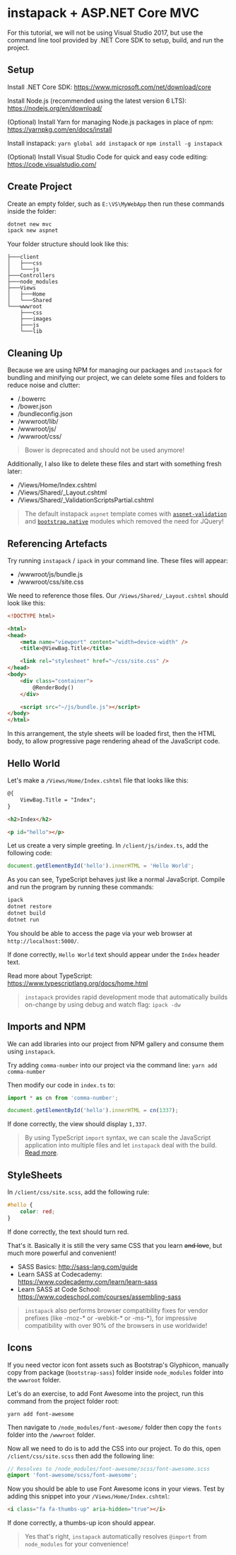 # instapack + ASP.NET Core MVC

For this tutorial, we will not be using Visual Studio 2017, but use the command line tool provided by .NET Core SDK to setup, build, and run the project.

## Setup

Install .NET Core SDK: https://www.microsoft.com/net/download/core

Install Node.js (recommended using the latest version 6 LTS): https://nodejs.org/en/download/

(Optional) Install Yarn for managing Node.js packages in place of npm: https://yarnpkg.com/en/docs/install

Install instapack: `yarn global add instapack` or `npm install -g instapack`

(Optional) Install Visual Studio Code for quick and easy code editing: https://code.visualstudio.com/

## Create Project

Create an empty folder, such as `E:\VS\MyWebApp` then run these commands inside the folder:

```cmd
dotnet new mvc
ipack new aspnet
```

Your folder structure should look like this:

```
├───client
│   ├───css
│   └───js
├───Controllers
├───node_modules
├───Views
│   ├───Home
│   └───Shared
└───wwwroot
    ├───css
    ├───images
    ├───js
    └───lib
```

## Cleaning Up

Because we are using NPM for managing our packages and `instapack` for bundling and minifying our project, we can delete some files and folders to reduce noise and clutter:

- /.bowerrc
- /bower.json
- /bundleconfig.json
- /wwwroot/lib/
- /wwwroot/js/
- /wwwroot/css/

> Bower is deprecated and should not be used anymore!

Additionally, I also like to delete these files and start with something fresh later:

- /Views/Home/Index.cshtml
- /Views/Shared/_Layout.cshtml
- /Views/Shared/_ValidationScriptsPartial.cshtml

> The default instapack `aspnet` template comes with [`aspnet-validation`](https://github.com/ryanelian/aspnet-validation) and [`bootstrap.native`](https://github.com/thednp/bootstrap.native) modules which removed the need for JQuery!

## Referencing Artefacts

Try running `instapack` / `ipack` in your command line. These files will appear:

- /wwwroot/js/bundle.js
- /wwwroot/css/site.css

We need to reference those files. Our `/Views/Shared/_Layout.cshtml` should look like this:

```html
<!DOCTYPE html>

<html>
<head>
    <meta name="viewport" content="width=device-width" />
    <title>@ViewBag.Title</title>

    <link rel="stylesheet" href="~/css/site.css" />
</head>
<body>
    <div class="container">
        @RenderBody()
    </div>

    <script src="~/js/bundle.js"></script>
</body>
</html>
```

In this arrangement, the style sheets will be loaded first, then the HTML body, to allow progressive page rendering ahead of the JavaScript code.

## Hello World

Let's make a `/Views/Home/Index.cshtml` file that looks like this:

```html
@{
    ViewBag.Title = "Index";
}

<h2>Index</h2>

<p id="hello"></p>
```

Let us create a very simple greeting. In `/client/js/index.ts`, add the following code:

```ts
document.getElementById('hello').innerHTML = 'Hello World';
```

As you can see, TypeScript behaves just like a normal JavaScript. Compile and run the program by running these commands:

```cmd
ipack
dotnet restore
dotnet build
dotnet run
```

You should be able to access the page via your web browser at `http://localhost:5000/`.

If done correctly, `Hello World` text should appear under the `Index` header text.

Read more about TypeScript: https://www.typescriptlang.org/docs/home.html

> `instapack` provides rapid development mode that automatically builds on-change by using debug and watch flag: `ipack -dw`

## Imports and NPM

We can add libraries into our project from NPM gallery and consume them using `instapack`.

Try adding `comma-number` into our project via the command line: `yarn add comma-number`

Then modify our code in `index.ts` to:

```ts
import * as cn from 'comma-number';

document.getElementById('hello').innerHTML = cn(1337);
```

If done correctly, the view should display `1,337`.

> By using TypeScript `import` syntax, we can scale the JavaScript application into multiple files and let `instapack` deal with the build. [Read more](https://www.typescriptlang.org/docs/handbook/modules.html).

## StyleSheets

In `/client/css/site.scss`, add the following rule:

```css
#hello {
    color: red;
}
```

If done correctly, the text should turn red.

That's it. Basically it is still the very same CSS that you learn ~~and love~~, but much more powerful and convenient!

- SASS Basics: http://sass-lang.com/guide
- Learn SASS at Codecademy: https://www.codecademy.com/learn/learn-sass
- Learn SASS at Code School: https://www.codeschool.com/courses/assembling-sass

> `instapack` also performs browser compatibility fixes for vendor prefixes (like -moz-* or -webkit-* or -ms-*), for impressive compatibility with over 90% of the browsers in use worldwide!

## Icons

If you need vector icon font assets such as Bootstrap's Glyphicon, manually copy from package (`bootstrap-sass`) folder inside `node_modules` folder into the `wwwroot` folder.

Let's do an exercise, to add Font Awesome into the project, run this command from the project folder root:

`yarn add font-awesome`

Then navigate to `/node_modules/font-awesome/` folder then copy the `fonts` folder into the `/wwwroot` folder.

Now all we need to do is to add the CSS into our project. To do this, open `/client/css/site.scss` then add the following line:

```scss
// Resolves to /node_modules/font-awesome/scss/font-awesome.scss
@import 'font-awesome/scss/font-awesome';
```

Now you should be able to use Font Awesome icons in your views. Test by adding this snippet into your `/Views/Home/Index.cshtml`:

```html
<i class="fa fa-thumbs-up" aria-hidden="true"></i>
```

If done correctly, a thumbs-up icon should appear.

> Yes that's right, `instapack` automatically resolves `@import` from `node_modules` for your convenience!
